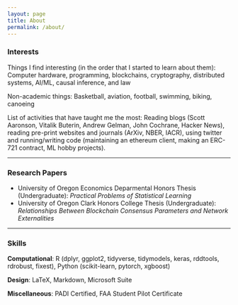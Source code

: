 ```yaml
---
layout: page
title: About
permalink: /about/
---
```

### Interests
Things I find interesting (in the order that I started to learn about them): Computer hardware, programming, blockchains, cryptography, distributed systems, AI/ML, causal inference, and law

Non-academic things: Basketball, aviation, football, swimming, biking, canoeing

List of activities that have taught me the most: Reading blogs (Scott Aaronson, Vitalik Buterin, Andrew Gelman, John Cochrane, Hacker News), reading pre-print websites and journals (ArXiv, NBER, IACR), using twitter and running/writing code (maintaining an ethereum client, making an ERC-721 contract, ML hobby projects). 
___
### Research Papers
- University of Oregon Economics Deparmental Honors Thesis (Undergraduate): *Practical Problems of Statistical Learning*
- University of Oregon Clark Honors College Thesis (Undergraduate): *Relationships Between Blockchain Consensus Parameters and Network Externalities*
___
### Skills
**Computational**: R (dplyr, ggplot2, tidyverse, tidymodels, keras, rddtools, rdrobust, fixest), Python (scikit-learn, pytorch, xgboost)

**Design**: LaTeX, Markdown, Microsoft Suite

**Miscellaneous**: PADI Certified, FAA Student Pilot Certificate

